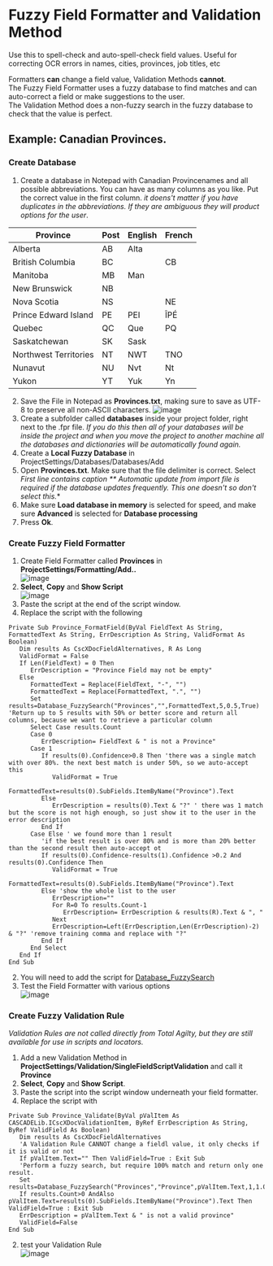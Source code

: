 # Fuzzy Field Formatter and Validation Method

Use this to spell-check and auto-spell-check field values. Useful for correcting OCR errors in names, cities, provinces, job titles, etc

Formatters **can** change a field value, Validation Methods **cannot**.    
The Fuzzy Field Formatter uses a fuzzy database to find matches and can auto-correct a field or make suggestions to the user.  
The Validation Method does a non-fuzzy search in the fuzzy database to check that the value is perfect.

## Example: Canadian Provinces.

### Create Database
1. Create a database in Notepad with Canadian Provincenames and all possible abbreviations. You can have as many columns as you like. Put the correct value in the first column. *it doens't matter if you have duplicates in the abbreviations. If they are ambiguous they will product options for the user*.

Province|Post|English|French
--------|----|--|--
Alberta|AB|Alta|
British Columbia|BC||CB
Manitoba|MB|Man|
New Brunswick|NB||
Nova Scotia|NS||NE
Prince Edward Island|PE|PEI|ÎPÉ
Quebec|QC|Que|PQ
Saskatchewan|SK|Sask|
Northwest Territories|NT|NWT|TNO
Nunavut|NU|Nvt|Nt
Yukon|YT|Yuk|Yn
2. Save the File in Notepad as **Provinces.txt**, making sure to save as UTF-8 to preserve all non-ASCII characters.
![image](https://user-images.githubusercontent.com/47416964/76402246-713e5f00-6383-11ea-9d7e-59e559953926.png)
2. Create a subfolder called **databases** inside your project folder, right next to the .fpr file. *If you do this then all of your databases will be inside the project and when you move the project to another machine all the databases and dictionaries will be automatically found again.*
1. Create a **Local Fuzzy Database** in ProjectSettings/Databases/Databases/Add
1. Open **Provinces.txt**. Make sure that the file delimiter is correct. Select **First line contains caption*
** *Automatic update from import file* is required if the database updates frequently. This one doesn't so don't select this.**
1. Make sure **Load database in memory** is selected for speed, and make sure **Advanced** is selected for **Database processing**
1. Press **Ok**.
### Create Fuzzy Field Formatter
1. Create Field Formatter called **Provinces** in **ProjectSettings/Formatting/Add..**  
    ![image](https://user-images.githubusercontent.com/47416964/76403678-8c11d300-6385-11ea-92ba-446a5ea5be9f.png)
1. **Select**, **Copy** and **Show Script**  
    ![image](https://user-images.githubusercontent.com/47416964/76403778-b82d5400-6385-11ea-98fe-e61151a44dad.png)
1. Paste the script at the end of the script window.
1. Replace the script with the following
```VBA
Private Sub Province_FormatField(ByVal FieldText As String, FormattedText As String, ErrDescription As String, ValidFormat As Boolean)
   Dim results As CscXDocFieldAlternatives, R As Long
   ValidFormat = False
   If Len(FieldText) = 0 Then
      ErrDescription = "Province Field may not be empty"
   Else
      FormattedText = Replace(FieldText, "-", "")
      FormattedText = Replace(FormattedText, ".", "")
      Set results=Database_FuzzySearch("Provinces","",FormattedText,5,0.5,True) 'Return up to 5 results with 50% or better score and return all columns, because we want to retrieve a particular column
      Select Case results.Count
      Case 0
         ErrDescription= FieldText & " is not a Province"
      Case 1
         If results(0).Confidence>0.8 Then 'there was a single match with over 80%. the next best match is under 50%, so we auto-accept this
            ValidFormat = True
            FormattedText=results(0).SubFields.ItemByName("Province").Text
         Else
            ErrDescription = results(0).Text & "?" ' there was 1 match but the score is not high enough, so just show it to the user in the error description
         End If
      Case Else ' we found more than 1 result
         'if the best result is over 80% and is more than 20% better than the second result then auto-accept ot
         If results(0).Confidence-results(1).Confidence >0.2 And results(0).Confidence Then
            ValidFormat = True
            FormattedText=results(0).SubFields.ItemByName("Province").Text
         Else 'show the whole list to the user
            ErrDescription=""
            For R=0 To results.Count-1
               ErrDescription= ErrDescription & results(R).Text & ", "
            Next
            ErrDescription=Left(ErrDescription,Len(ErrDescription)-2) & "?" 'remove training comma and replace with "?"
         End If
      End Select
   End If
End Sub
```
2. You will need to add the script for [Database_FuzzySearch](https://github.com/KofaxRPA/KTScripts/blob/master/Database_FuzzySearch.vb)
2. Test the Field Formatter with various options  
![image](https://user-images.githubusercontent.com/47416964/76406397-f0369600-6389-11ea-9d7e-64136be9feee.png)

### Create Fuzzy Validation Rule
*Validation Rules are not called directly from Total Agilty, but they are still available for use in scripts and locators.*
1. Add a new Validation Method in **ProjectSettings/Validation/SingleFieldScriptValidation** and call it **Province**
1. **Select**, **Copy** and **Show Script**.
1. Paste the script into the script window underneath your field formatter.
1. Replace the script with
```VBA
Private Sub Province_Validate(ByVal pValItem As CASCADELib.ICscXDocValidationItem, ByRef ErrDescription As String, ByRef ValidField As Boolean)
   Dim results As CscXDocFieldAlternatives
   'A Validation Rule CANNOT change a fieldl value, it only checks if it is valid or not
   If pValItem.Text="" Then ValidField=True : Exit Sub
   'Perform a fuzzy search, but require 100% match and return only one result.
   Set results=Database_FuzzySearch("Provinces","Province",pValItem.Text,1,1.00,True)
   If results.Count>0 AndAlso pValItem.Text=results(0).SubFields.ItemByName("Province").Text Then ValidField=True : Exit Sub
   ErrDescription = pValItem.Text & " is not a valid province"
   ValidField=False
End Sub
```
2. test your Validation Rule  
![image](https://user-images.githubusercontent.com/47416964/76409371-91bfe680-638e-11ea-99eb-f78f36b5ad06.png)
